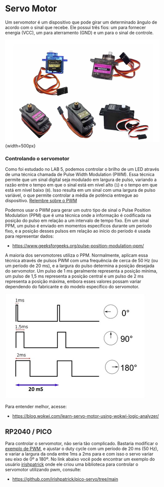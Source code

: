 # Servo Motor

Um servomotor é um dispositivo que pode girar um determinado ângulo de acordo com o sinal que recebe. Ele possui três fios: um para fornecer energia (VCC), um para aterramento (GND) e um para o sinal de controle.

![Tipos de Servomotor](imgs-ppm-servomotor/Tipos_de_Servomotor.jpg){width=500px}

### Controlando o servomotor

Como foi estudado no LAB 5, podemos controlar o brilho de um LED através de uma técnica chamada de Pulse Width Modulation (PWM). Essa técnica permite que um sinal digital seja modulado em largura de pulso, variando a razão entre o tempo em que o sinal está em nível alto (`1`) e o tempo em que está em nível baixo (`0`). Isso resulta em um sinal com uma largura de pulso variável, o que permite controlar a média de potência entregue ao dispositivo. [Relembre sobre o PWM](https://insper-embarcados.github.io/site/rp2040/rp2040-pwm/)

Podemos usar o PWM para gerar um outro tipo de sinal o Pulse Position Modulation (PPM) que é uma técnica onde a informação é codificada na posição do pulso em relação a um intervalo de tempo fixo. Em um sinal PPM, um pulso é enviado em momentos específicos durante um período fixo, e a posição desses pulsos em relação ao início do período é usada para representar dados:

- https://www.geeksforgeeks.org/pulse-position-modulation-ppm/

A maioria dos servomotores utiliza o PPM. Normalmente, aplicam essa técnica através de pulsos PWM com uma frequência de cerca de 50 Hz (ou um período de 20 ms), e a largura do pulso determina a posição desejada do servomotor. Um pulso de 1 ms geralmente representa a posição mínima, um pulso de 1,5 ms representa a posição central e um pulso de 2 ms representa a posição máxima, embora esses valores possam variar dependendo do fabricante e do modelo específico do servomotor.

![PPM Servomotor](imgs-ppm-servomotor/ppmSERVO.jpg)

Para entender melhor, acesse:

- https://blog.wokwi.com/learn-servo-motor-using-wokwi-logic-analyzer/

## RP2040 / PICO

Para controlar o servomotor, não seria tão complicado. Bastaria modificar o [exemplo de PWM](https://github.com/raspberrypi/pico-examples/tree/master/pwm/hello_pwm), e ajustar o duty cycle com um período de 20 ms (50 Hz), e variar a largura da onda entre 1ms a 2ms para e com isso o servo variar seu eixo de 0º a 180º. No link abaixo você pode encontrar um exemplo do usuário [irishpatrick](https://github.com/irishpatrick) onde ele criou uma biblioteca para controlar o servomotor utilizando pwm, consulte:

- https://github.com/irishpatrick/pico-servo/tree/main
